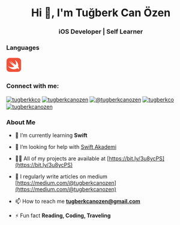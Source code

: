 <h1 align="center">Hi 👋, I'm Tuğberk Can Özen</h1>
<h3 align="center"> iOS Developer | Self Learner</h3>


<h3 align="left">Languages</h3>
<p align="left"><a href="https://developer.apple.com/swift/" target="_blank" rel="noreferrer"> <img src="https://raw.githubusercontent.com/devicons/devicon/master/icons/swift/swift-original.svg" alt="swift" width="40" height="40"/> </a> </p>

<h3 align="left">Connect with me:</h3>
<p align="left">
<a href="https://twitter.com/tugberkkco" target="blank"><img align="center" src="https://raw.githubusercontent.com/rahuldkjain/github-profile-readme-generator/master/src/images/icons/Social/twitter.svg" alt="tugberkkco" height="30" width="40" /></a>
<a href="https://linkedin.com/in/tugberkcanozen" target="blank"><img align="center" src="https://raw.githubusercontent.com/rahuldkjain/github-profile-readme-generator/master/src/images/icons/Social/linked-in-alt.svg" alt="tugberkcanozen" height="30" width="40" /></a>
<a href="https://medium.com/@tugberkcanozen" target="blank"><img align="center" src="https://raw.githubusercontent.com/rahuldkjain/github-profile-readme-generator/master/src/images/icons/Social/medium.svg" alt="@tugberkcanozen" height="30" width="40" /></a>
<a href="https://www.youtube.com/playlist?list=PLR0_38KpDcA59FlCHa0RqOWruYpnh0Vmy" target="blank"><img align="center" src="https://raw.githubusercontent.com/rahuldkjain/github-profile-readme-generator/master/src/images/icons/Social/youtube.svg" alt="tugberkco" height="30" width="40" /></a>
<a href="https://www.hackerrank.com/tugberkcanozen" target="blank"><img align="center" src="https://raw.githubusercontent.com/rahuldkjain/github-profile-readme-generator/master/src/images/icons/Social/hackerrank.svg" alt="tugberkcanozen" height="30" width="40" /></a>
</p>

<h3 align="left">About Me</h3>

- 🌱 I’m currently learning **Swift**

- 🤝 I’m looking for help with [Swift Akademi](https://t.me/swiftakademi)

- 👨‍💻 All of my projects are available at [https://bit.ly/3u8ycPS](https://bit.ly/3u8ycPS)

- 📝 I regularly write articles on medium [https://medium.com/@tugberkcanozen](https://medium.com/@tugberkcanozen)

- 📫 How to reach me **tugberkcanozen@gmail.com**

- ⚡ Fun fact **Reading, Coding, Traveling**




